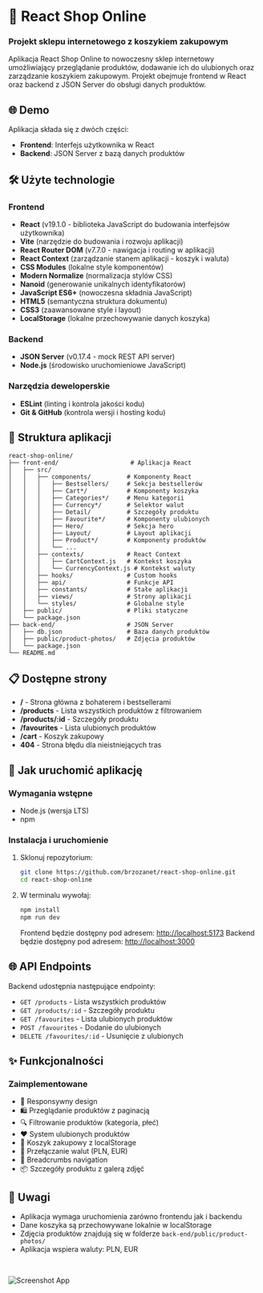 # 🛒 React Shop Online

### Projekt sklepu internetowego z koszykiem zakupowym

Aplikacja React Shop Online to nowoczesny sklep internetowy umożliwiający przeglądanie produktów, dodawanie ich do ulubionych oraz zarządzanie koszykiem zakupowym. Projekt obejmuje frontend w React oraz backend z JSON Server do obsługi danych produktów.

## 🌐 Demo

Aplikacja składa się z dwóch części:

- **Frontend**: Interfejs użytkownika w React
- **Backend**: JSON Server z bazą danych produktów

## 🛠 Użyte technologie

### Frontend

- **React** (v19.1.0 - biblioteka JavaScript do budowania interfejsów użytkownika)
- **Vite** (narzędzie do budowania i rozwoju aplikacji)
- **React Router DOM** (v7.7.0 - nawigacja i routing w aplikacji)
- **React Context** (zarządzanie stanem aplikacji - koszyk i waluta)
- **CSS Modules** (lokalne style komponentów)
- **Modern Normalize** (normalizacja stylów CSS)
- **Nanoid** (generowanie unikalnych identyfikatorów)
- **JavaScript ES6+** (nowoczesna składnia JavaScript)
- **HTML5** (semantyczna struktura dokumentu)
- **CSS3** (zaawansowane style i layout)
- **LocalStorage** (lokalne przechowywanie danych koszyka)

### Backend

- **JSON Server** (v0.17.4 - mock REST API server)
- **Node.js** (środowisko uruchomieniowe JavaScript)

### Narzędzia deweloperskie

- **ESLint** (linting i kontrola jakości kodu)
- **Git & GitHub** (kontrola wersji i hosting kodu)

## 📂 Struktura aplikacji

```
react-shop-online/
├── front-end/                    # Aplikacja React
│   ├── src/
│   │   ├── components/          # Komponenty React
│   │   │   ├── Bestsellers/     # Sekcja bestsellerów
│   │   │   ├── Cart*/           # Komponenty koszyka
│   │   │   ├── Categories*/     # Menu kategorii
│   │   │   ├── Currency*/       # Selektor walut
│   │   │   ├── Detail/          # Szczegóły produktu
│   │   │   ├── Favourite*/      # Komponenty ulubionych
│   │   │   ├── Hero/            # Sekcja hero
│   │   │   ├── Layout/          # Layout aplikacji
│   │   │   ├── Product*/        # Komponenty produktów
│   │   │   └── ...
│   │   ├── contexts/            # React Context
│   │   │   ├── CartContext.js   # Kontekst koszyka
│   │   │   └── CurrencyContext.js # Kontekst waluty
│   │   ├── hooks/               # Custom hooks
│   │   ├── api/                 # Funkcje API
│   │   ├── constants/           # Stałe aplikacji
│   │   ├── views/               # Strony aplikacji
│   │   └── styles/              # Globalne style
│   ├── public/                  # Pliki statyczne
│   └── package.json
├── back-end/                    # JSON Server
│   ├── db.json                  # Baza danych produktów
│   ├── public/product-photos/   # Zdjęcia produktów
│   └── package.json
└── README.md
```

## 📋 Dostępne strony

- **/** - Strona główna z bohaterem i bestsellerami
- **/products** - Lista wszystkich produktów z filtrowaniem
- **/products/:id** - Szczegóły produktu
- **/favourites** - Lista ulubionych produktów
- **/cart** - Koszyk zakupowy
- **404** - Strona błędu dla nieistniejących tras

## 🚀 Jak uruchomić aplikację

### Wymagania wstępne

- Node.js (wersja LTS)
- npm

### Instalacja i uruchomienie

1. Sklonuj repozytorium:

   ```bash
   git clone https://github.com/brzozanet/react-shop-online.git
   cd react-shop-online
   ```

2. W terminalu wywołaj:

   ```bash
   npm install
   npm run dev
   ```

   Frontend będzie dostępny pod adresem: [http://localhost:5173](http://localhost:5173)
   Backend będzie dostępny pod adresem: [http://localhost:3000](http://localhost:3000)

## 🌐 API Endpoints

Backend udostępnia następujące endpointy:

- `GET /products` - Lista wszystkich produktów
- `GET /products/:id` - Szczegóły produktu
- `GET /favourites` - Lista ulubionych produktów
- `POST /favourites` - Dodanie do ulubionych
- `DELETE /favourites/:id` - Usunięcie z ulubionych

## ✨ Funkcjonalności

### Zaimplementowane

- 📱 Responsywny design
- 🛍️ Przeglądanie produktów z paginacją
- 🔍 Filtrowanie produktów (kategoria, płeć)
- ❤️ System ulubionych produktów
- 🛒 Koszyk zakupowy z localStorage
- 💱 Przełączanie walut (PLN, EUR)
- 🔄 Breadcrumbs navigation
- 📦 Szczegóły produktu z galerą zdjęć

## 📝 Uwagi

- Aplikacja wymaga uruchomienia zarówno frontendu jak i backendu
- Dane koszyka są przechowywane lokalnie w localStorage
- Zdjęcia produktów znajdują się w folderze `back-end/public/product-photos/`
- Aplikacja wspiera waluty: PLN, EUR

<br>

![Screenshot App](https://raw.githubusercontent.com/brzozanet/react-shop-online/main/src/images/gh-cover-react-shop-online.jpg)
